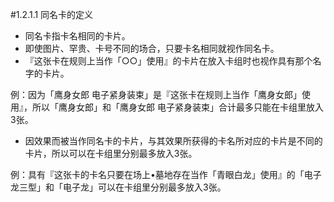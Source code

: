 #1.2.1.1        同名卡的定义
* 同名卡指卡名相同的卡片。
* 即使图片、罕贵、卡号不同的场合，只要卡名相同就视作同名卡。
* 『这张卡在规则上当作「○○」使用』的卡片在放入卡组时也视作具有那个名字的卡片。

例：因为「鹰身女郎 电子紧身装束」是『这张卡在规则上当作「鹰身女郎」使用』，所以「鹰身女郎」和「鹰身女郎 电子紧身装束」合计最多只能在卡组里放入3张。
* 因效果而被当作同名卡的卡片，与其效果所获得的卡名所对应的卡片是不同的卡片，所以可以在卡组里分别最多放入3张。

例：具有『这张卡的卡名只要在场上•墓地存在当作「青眼白龙」使用』的「电子龙三型」和「电子龙」可以在卡组里分别最多放入3张。
